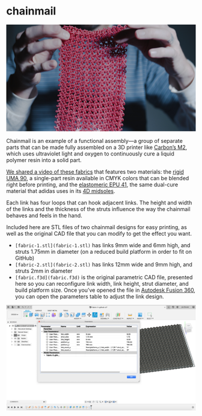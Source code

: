 # chainmail

![3D printed urethane methacrylate chainmail](images/fabric.jpg)

Chainmail is an example of a functional assembly—a group of separate parts that can be made fully assembled on a 3D printer like [Carbon’s M2](https://www.carbon3d.com/), which uses ultraviolet light and oxygen to continuously cure a liquid polymer resin into a solid part.

[We shared a video of these fabrics](https://www.instagram.com/p/B8hfffLJcF0/) that features two materials: the [rigid UMA 90](https://www.carbon3d.com/materials/uma-urethanemethacrylate/), a single-part resin available in CMYK colors that can be blended right before printing, and the [elastomeric EPU 41](https://www.carbon3d.com/materials/epu-elastomeric-polyurethane/), the same dual-cure material that adidas uses in its [4D midsoles](https://www.adidas.com/us/4D).

Each link has four loops that can hook adjacent links. The height and width of the links and the thickness of the struts influence the way the chainmail behaves and feels in the hand.

Included here are STL files of two chainmail designs for easy printing, as well as the original CAD file that you can modify to get the effect you want.
* `[fabric-1.stl](fabric-1.stl)` has links 9mm wide and 6mm high, and struts 1.75mm in diameter (on a reduced build platform in order to fit on GitHub)
* `[fabric-2.stl](fabric-2.stl)` has links 12mm wide and 9mm high, and struts 2mm in diameter
* `[fabric.f3d](fabric.f3d)` is the original parametric CAD file, presented here so you can reconfigure link width, link height, strut diameter, and build platform size. Once you’ve opened the file in [Autodesk Fusion 360](https://www.autodesk.com/products/fusion-360/overview), you can open the parameters table to adjust the link design.

![Fusion 360 parameters table screenshot](images/fusion-360-screenshot.png)
